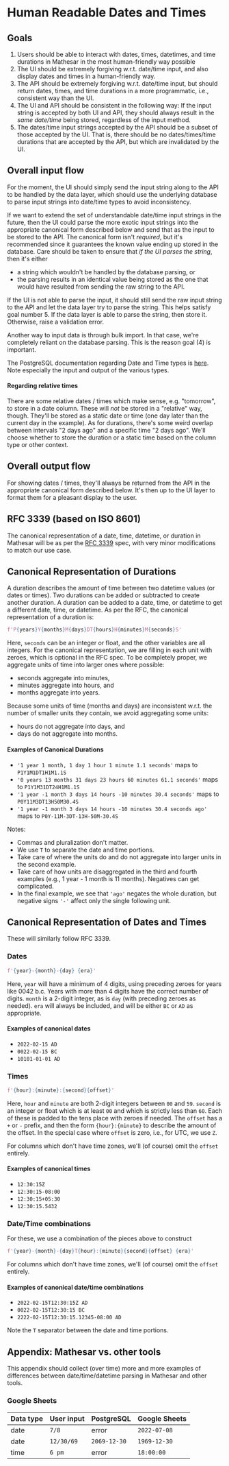 # Human Readable Dates and Times

## Goals

1. Users should be able to interact with dates, times, datetimes, and time durations in Mathesar in the most human-friendly way possible
2. The UI should be extremely forgiving w.r.t. date/time input, and also display dates and times in a human-friendly way.
3. The API should be extremely forgiving w.r.t. date/time input, but should return dates, times, and time durations in a more programmatic, i.e., consistent way than the UI.
4. The UI and API should be consistent in the following way:  If the input string is accepted by both UI and API, they should always result in the _same date/time_ being stored, regardless of the input method.
5. The dates/time input strings accepted by the API should be a subset of those accepted by the UI. That is, there should be no dates/times/time durations that are accepted by the API, but which are invalidated by the UI.

## Overall input flow

For the moment, the UI should simply send the input string along to the API to be handled by the data layer, which should use the underlying database to parse input strings into date/time types to avoid inconsistency. 

If we want to extend the set of understandable date/time input strings in the future, then the UI could parse the more exotic input strings into the appropriate canonical form described below and send that as the input to be stored to the API. The canonical form isn't _required_, but it's recommended since it guarantees the known value ending up stored in the database. Care should be taken to ensure that _if the UI parses the string_, then it's either 

- a string which wouldn't be handled by the database parsing, or
- the parsing results in an identical value being stored as the one that would have resulted from sending the raw string to the API. 

If the UI is not able to parse the input, it should still send the raw input string to the API and let the data layer try to parse the string. This helps satisfy goal number 5. If the data layer is able to parse the string, then store it. Otherwise, raise a validation error.

Another way to input data is through bulk import. In that case, we're completely reliant on the database parsing. This is the reason goal (4) is important.

The PostgreSQL documentation regarding Date and Time types is [here](https://www.postgresql.org/docs/13/datatype-datetime.html). Note especially the input and output of the various types.

#### Regarding relative times

There are some relative dates / times which make sense, e.g. "tomorrow", to store in a date column. These will _not_ be stored in a "relative" way, though. They'll be stored as a static date or time (one day later than the current day in the example). As for durations, there's some weird overlap between intervals "2 days ago" and a specific time "2 days ago". We'll choose whether to store the duration or a static time based on the column type or other context.

## Overall output flow

For showing dates / times, they'll always be returned from the API in the appropriate canonical form described below. It's then up to the UI layer to format them for a pleasant display to the user.

## RFC 3339 (based on ISO 8601)

The canonical representation of a date, time, datetime, or duration in Mathesar will be as per the [RFC 3339](https://datatracker.ietf.org/doc/html/rfc3339#appendix-A) spec, with very minor modifications to match our use case.

## Canonical Representation of Durations

A duration describes the amount of time between two datetime values (or dates or times). Two durations can be added or subtracted to create another duration. A duration can be added to a date, time, or datetime to get a different date, time, or datetime. As per the RFC, the canonical representation of a duration is:

```python
f'P{years}Y{months}M{days}DT{hours}H{minutes}M{seconds}S'
```
Here, `seconds` can be an integer or float, and the other variables are all integers. For the canonical representation, we are filling in each unit with zeroes, which is optional in the RFC spec. To be completely proper, we aggregate units of time into larger ones where possible:

- seconds aggregate into minutes,
- minutes aggregate into hours, and
- months aggregate into years.

Because some units of time (months and days) are inconsistent w.r.t. the number of smaller units they contain, we avoid aggregating some units:

- hours do not aggregate into days, and
- days do not aggregate into months.

#### Examples of Canonical Durations

- `'1 year 1 month, 1 day 1 hour 1 minute 1.1 seconds'` maps to `P1Y1M1DT1H1M1.1S`
- `'0 years 13 months 31 days 23 hours 60 minutes 61.1 seconds'` maps to `P1Y1M31DT24H1M1.1S`
- `'1 year -1 month 3 days 14 hours -10 minutes 30.4 seconds'` maps to `P0Y11M3DT13H50M30.4S`
- `'1 year -1 month 3 days 14 hours -10 minutes 30.4 seconds ago'` maps to `P0Y-11M-3DT-13H-50M-30.4S`

Notes:

- Commas and pluralization don't matter. 
- We use `T` to separate the date and time portions.
- Take care of where the units do and do not aggregate into larger units in the second example.
- Take care of how units are disaggregated in the third and fourth examples (e.g., 1 year - 1 month is 11 months). Negatives can get complicated.
- In the final example, we see that `'ago'` negates the whole duration, but negative signs `'-'` affect only the single following unit.

## Canonical Representation of Dates and Times

These will similarly follow RFC 3339.

### Dates

```python
f'{year}-{month}-{day} {era}'
```
Here, `year` will have a minimum of 4 digits, using preceding zeroes for years like 0042 b.c. Years with more than 4 digits have the correct number of digits. `month` is a 2-digit integer, as is `day` (with preceding zeroes as needed). `era` will always be included, and will be either `BC` or `AD` as appropriate.

#### Examples of canonical dates

- `2022-02-15 AD`
- `0022-02-15 BC`
- `10101-01-01 AD`

### Times

```python
f'{hour}:{minute}:{second}{offset}'
```
Here, `hour` and `minute` are both 2-digit integers between `00` and `59`. `second` is an integer or float which is at least `00` and which is strictly less than `60`. Each of these is padded to the tens place with zeroes if needed. The `offset` has a `+` or `-` prefix, and then the form `{hour}:{minute}` to describe the amount of the offset. In the special case where `offset` is zero, i.e., for UTC, we use `Z`.

For columns which don't have time zones, we'll (of course) omit the `offset` entirely.

#### Examples of canonical times

- `12:30:15Z`
- `12:30:15-08:00`
- `12:30:15+05:30`
- `12:30:15.5432`

### Date/Time combinations

For these, we use a combination of the pieces above to construct
```python
f'{year}-{month}-{day}T{hour}:{minute}{second}{offset} {era}'
```
For columns which don't have time zones, we'll (of course) omit the `offset` entirely.

#### Examples of canonical date/time combinations

- `2022-02-15T12:30:15Z AD`
- `0022-02-15T12:30:15 BC`
- `2222-02-15T12:30:15.12345-08:00 AD`

Note the `T` separator between the date and time portions.

## Appendix: Mathesar vs. other tools

This appendix should collect (over time) more and more examples of differences between date/time/datetime parsing in Mathesar and other tools.

### Google Sheets

| Data type | User input |  PostgreSQL | Google Sheets |
| -- | -- | -- | -- |
| date | `7/8` | error | `2022-07-08` |
| date | `12/30/69` | `2069-12-30` | `1969-12-30` |
| time | `6 pm` | error | `18:00:00` |
